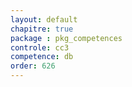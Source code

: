 ```yaml
---
layout: default
chapitre: true
package : pkg_competences
controle: cc3
competence: db
order: 626
---
```







